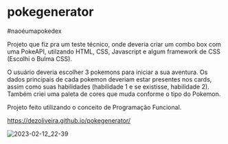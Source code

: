 # pokegenerator

#naoéumapokedex

Projeto que fiz pra um teste técnico, onde deveria criar um combo box com uma PokeAPI, utilzando HTML, CSS, Javascript e algum framework de CSS (Escolhi o Bulma CSS).

O usuário deveria escolher 3 pokemons para iniciar a sua aventura. Os dados principais de cada pokemon deveriam estar presentes nos cards, assim como suas habilidades (habilidade 1 e se existisse, habilidade 2). Também criei uma paleta de cores que muda conforme o tipo do Pokemon.

Projeto feito utilizando o conceito de Programação Funcional.

https://dezoliveira.github.io/pokegenerator/

![2023-02-12_22-39](https://user-images.githubusercontent.com/85899665/218352319-beb1f814-15b8-4c86-8453-7b6d114fe7cd.png)


